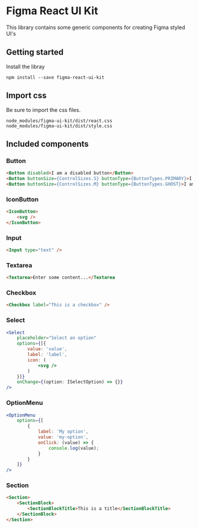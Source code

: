 # Figma React UI Kit
This library contains some generic components for creating Figma styled UI's

## Getting started
Install the libray
```
npm install --save figma-react-ui-kit
```

## Import css
Be sure to import the css files.
```
node_modules/figma-ui-kit/dist/react.css
node_modules/figma-ui-kit/dist/style.css
```

## Included components
### Button
```html
<Button disabled>I am a disabled button</Button>
<Button buttonSize={ControlSizes.S} buttonType={ButtonTypes.PRIMARY}>I am a small primary button</Button>
<Button buttonSize={ControlSizes.M} buttonType={ButtonTypes.GHOST}>I am a medium ghost button</Button>
```

### IconButton
```html
<IconButton>
    <svg />
</IconButton>
```

### Input
```html
<Input type="text" />
```

### Textarea
```html
<Textarea>Enter some content...</Textarea
```

### Checkbox
```html
<Checkbox label="This is a checkbox" />
```

### Select
```jsx
<Select
    placeholder="Select an option"
    options={[{
        value: 'value',
        label: 'label',
        icon: (
            <svg />
        )
    }]}
    onChange={(option: ISelectOption) => {}}
/>
```

### OptionMenu
```jsx
<OptionMenu
    options={[
        {
            label: 'My option',
            value: 'my-option',
            onClick: (value) => {
                console.log(value);
            }
        }
    ]}
/>
```

### Section
```html
<Section>
    <SectionBlock>
        <SectionBlockTitle>This is a title</SectionBlockTitle>
    </SectionBlock>
</Section>
```